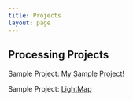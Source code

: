 ```yaml
---
title: Projects
layout: page
---
```



<!--![Profile Image]({{ site.url }}/{{ site.picture }})-->

<h2> Processing Projects </h2>

<p> Sample Project: <a href="./../processing_projects/sample.html"> My Sample Project! </a> </p>
<p> Sample Project: <a href="./../processing_projects/lightmap.html"> LightMap </a> </p>
